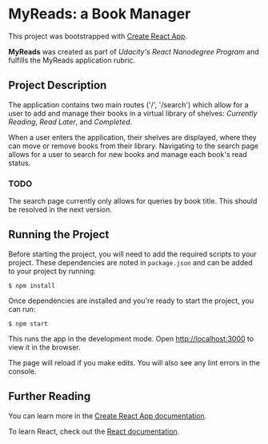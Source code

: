 # MyReads: a Book Manager

This project was bootstrapped with [Create React App](https://github.com/facebook/create-react-app).

**MyReads** was created as part of *Udacity's React Nanodegree Program* and fulfills the MyReads application rubric.

## Project Description

The application contains two main routes ('/', '/search') which allow for a user to add and manage their books in a virtual library of shelves: *Currently Reading*, *Read Later*, and *Completed*.

When a user enters the application, their shelves are displayed, where they can move or remove books from their library. Navigating to the search page allows for a user to search for new books and manage each book's read status.

### TODO

The search page currently only allows for queries by book title. This should be resolved in the next version.

## Running the Project

Before starting the project, you will need to add the required scripts to your project. These dependencies are noted in `package.json` and can be added to your project by running:

```
$ npm install
```

Once dependencies are installed and you're ready to start the project, you can run:

```
$ npm start
```

This runs the app in the development mode. Open [http://localhost:3000](http://localhost:3000) to view it in the browser.

The page will reload if you make edits. You will also see any lint errors in the console.

## Further Reading

You can learn more in the [Create React App documentation](https://facebook.github.io/create-react-app/docs/getting-started).

To learn React, check out the [React documentation](https://reactjs.org/).